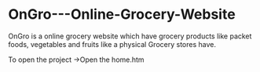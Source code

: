 # OnGro---Online-Grocery-Website

OnGro is a online grocery website which have grocery products like packet foods, vegetables and fruits like a physical Grocery stores have.

To open the project
  ->Open the home.htm

